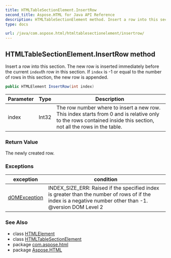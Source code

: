```yaml
---
title: HTMLTableSectionElement.InsertRow
second_title: Aspose.HTML for Java API Reference
description: HTMLTableSectionElement method. Insert a row into this section. The new row is inserted immediately before the current indexth row in this section. If index is -1 or equal to the number of rows in this section the new row is appended
type: docs

url: /java/com.aspose.html/htmltablesectionelement/insertrow/
---
```

## HTMLTableSectionElement.InsertRow method

Insert a row into this section. The new row is inserted immediately before the current `index`th row in this section. If `index` is -1 or equal to the number of rows in this section, the new row is appended.

```java
public HTMLElement InsertRow(int index)
```

| Parameter | Type | Description |
| --- | --- | --- |
| index | Int32 | The row number where to insert a new row. This index starts from 0 and is relative only to the rows contained inside this section, not all the rows in the table. |

### Return Value

The newly created row.

### Exceptions

| exception | condition |
| --- | --- |
| [dOMException](../../../com.aspose.html.dom/domexception/) | INDEX_SIZE_ERR: Raised if the specified index is greater than the number of rows of if the index is a negative number other than -1. @version DOM Level 2 |

### See Also

* class [HTMLElement](../../htmlelement/)
* class [HTMLTableSectionElement](../)
* package [com.aspose.html](../../../com.aspose.html/)
* package [Aspose.HTML](../../../)

